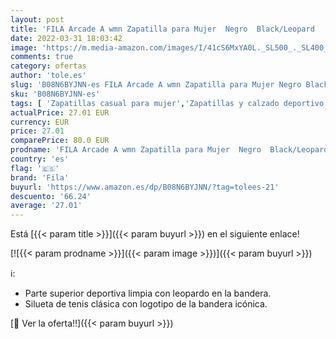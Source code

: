 ```yaml
---
layout: post
title: 'FILA Arcade A wmn Zapatilla para Mujer  Negro  Black/Leopard   38 EU'
date: 2022-03-31 18:03:42
image: 'https://m.media-amazon.com/images/I/41cS6MxYA0L._SL500_._SL400_.jpg'
comments: true
category: ofertas
author: 'tole.es'
slug: 'B08N6BYJNN-es FILA Arcade A wmn Zapatilla para Mujer Negro Black/Leopard...'
sku: 'B08N6BYJNN-es'
tags: [ 'Zapatillas casual para mujer','Zapatillas y calzado deportivo para mujer','Zapatos','Zapatos para mujer','Zapatos y complementos','fila','zapatilla', ]
actualPrice: 27.01 EUR
currency: EUR
price: 27.01
comparePrice: 80.0 EUR
prodname: 'FILA Arcade A wmn Zapatilla para Mujer  Negro  Black/Leopard   38 EU'
country: 'es'
flag: '🇪🇸'
brand: 'Fila'
buyurl: 'https://www.amazon.es/dp/B08N6BYJNN/?tag=tolees-21'
descuento: '66.24'
average: '27.01'
---
```


Está [{{< param title >}}]({{< param buyurl >}}) en el siguiente enlace!

[![{{< param prodname >}}]({{< param image >}})]({{< param buyurl >}})

ℹ️:

- Parte superior deportiva limpia con leopardo en la bandera.
- Silueta de tenis clásica con logotipo de la bandera icónica.

[🛒 Ver la oferta!!]({{< param buyurl >}})
